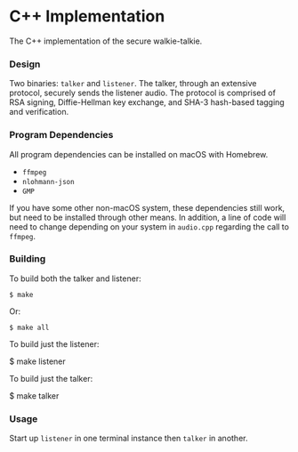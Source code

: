 # C++ Implementation

The C++ implementation of the secure walkie-talkie.

### Design

Two binaries: ```talker``` and ```listener```. The talker, through an extensive
protocol, securely sends the listener audio. The protocol is comprised of RSA
signing, Diffie-Hellman key exchange, and SHA-3 hash-based tagging and
verification.

### Program Dependencies

All program dependencies can be installed on macOS with Homebrew.

 - ```ffmpeg```
 - ```nlohmann-json```
 - ```GMP```

If you have some other non-macOS system, these dependencies still work, but need
to be installed through other means. In addition, a line of code will need to
change depending on your system in ```audio.cpp``` regarding the call to
```ffmpeg```.

### Building

To build both the talker and listener:

	$ make

Or:

	$ make all

To build just the listener:

  $ make listener

To build just the talker:

  $ make talker

### Usage

Start up ```listener``` in one terminal instance then ```talker``` in another.
